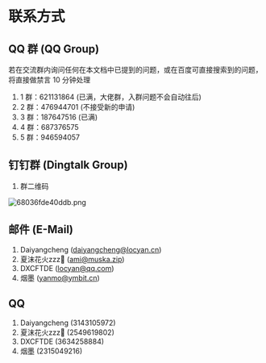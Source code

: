 # 联系方式

## QQ 群 (QQ Group)

<warning>
若在交流群内询问任何在本文档中已提到的问题，或在百度可直接搜索到的问题，将直接做禁言 10 分钟处理
</warning>

1. 1 群：621131864 (已满，大佬群，入群问题不会自动往后)
2. 2 群：476944701 (不接受新的申请)
3. 3 群：187647516 (已满)
4. 4 群：687376575
5. 5 群：946594057

## 钉钉群 (Dingtalk Group)

1. 群二维码

![68036fde40ddb.png](https://alist.locyan.cn/d/pics/2025/04/19/68036fde40ddb.png)

## 邮件 (E-Mail)

1. Daiyangcheng (<daiyangcheng@locyan.cn>)
2. 夏沫花火zzz🌙 (<ami@muska.zip>)
3. DXCFTDE (<locyan@qq.com>)
4. 烟墨 (<yanmo@ymbit.cn>)

## QQ

1. Daiyangcheng (3143105972)
2. 夏沫花火zzz🌙 (2549619802)
3. DXCFTDE (3634258884)
4. 烟墨 (2315049216)
